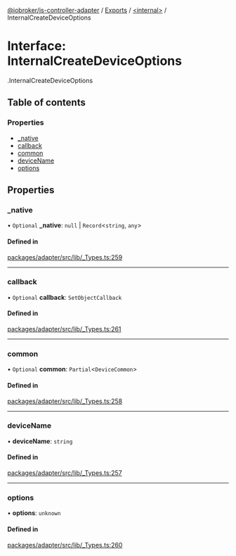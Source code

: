 [@iobroker/js-controller-adapter](../README.md) / [Exports](../modules.md) / [<internal\>](../modules/internal_.md) / InternalCreateDeviceOptions

# Interface: InternalCreateDeviceOptions

[<internal>](../modules/internal_.md).InternalCreateDeviceOptions

## Table of contents

### Properties

- [\_native](internal_.InternalCreateDeviceOptions.md#_native)
- [callback](internal_.InternalCreateDeviceOptions.md#callback)
- [common](internal_.InternalCreateDeviceOptions.md#common)
- [deviceName](internal_.InternalCreateDeviceOptions.md#devicename)
- [options](internal_.InternalCreateDeviceOptions.md#options)

## Properties

### \_native

• `Optional` **\_native**: ``null`` \| `Record`<`string`, `any`\>

#### Defined in

[packages/adapter/src/lib/_Types.ts:259](https://github.com/ioBroker/ioBroker.js-controller/blob/c4fac339/packages/adapter/src/lib/_Types.ts#L259)

___

### callback

• `Optional` **callback**: `SetObjectCallback`

#### Defined in

[packages/adapter/src/lib/_Types.ts:261](https://github.com/ioBroker/ioBroker.js-controller/blob/c4fac339/packages/adapter/src/lib/_Types.ts#L261)

___

### common

• `Optional` **common**: `Partial`<`DeviceCommon`\>

#### Defined in

[packages/adapter/src/lib/_Types.ts:258](https://github.com/ioBroker/ioBroker.js-controller/blob/c4fac339/packages/adapter/src/lib/_Types.ts#L258)

___

### deviceName

• **deviceName**: `string`

#### Defined in

[packages/adapter/src/lib/_Types.ts:257](https://github.com/ioBroker/ioBroker.js-controller/blob/c4fac339/packages/adapter/src/lib/_Types.ts#L257)

___

### options

• **options**: `unknown`

#### Defined in

[packages/adapter/src/lib/_Types.ts:260](https://github.com/ioBroker/ioBroker.js-controller/blob/c4fac339/packages/adapter/src/lib/_Types.ts#L260)
